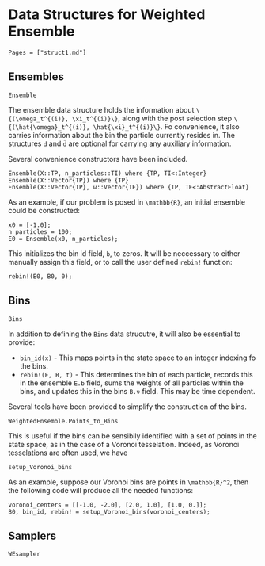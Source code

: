 # Data Structures for Weighted Ensemble

```@contents
Pages = ["struct1.md"]
```

## Ensembles
```@docs
Ensemble
```

The ensemble data structure holds the information about ``\{(\omega_t^{(i)}, \xi_t^{(i)}\}``, along with the post selection step ``\{(\hat{\omega}_t^{(i)}, \hat{\xi}_t^{(i)}\}``.  Fo convenience, it also carries information about the bin the particle currently resides in.  The structures `d` and `d̂` are optional for carrying any auxiliary information.

Several convenience constructors have been included.  
```@docs
Ensemble(X::TP, n_particles::TI) where {TP, TI<:Integer}
Ensemble(X::Vector{TP}) where {TP}
Ensemble(X::Vector{TP}, ω::Vector{TF}) where {TP, TF<:AbstractFloat}
```


As an example, if our problem is posed in ``\mathbb{R}``, an initial ensemble could be constructed:
```
x0 = [-1.0];
n_particles = 100;
E0 = Ensemble(x0, n_particles);
```
This initializes the bin id field, `b`, to zeros.  It will be
neccessary to either manually assign this field, or to call the user defined
`rebin!` function:
```
rebin!(E0, B0, 0);
```

## Bins
```@docs
Bins
```
In addition to defining the `Bins` data strucutre, it will also be essential to provide:
* `bin_id(x)` - This maps points in the state space to an integer indexing fo the bins.
* `rebin!(E, B, t)` - This determines the bin of each particle, records this in the ensemble `E.b` field, sums the weights of all particles within the bins, and updates this in the bins `B.ν` field.  This may be time dependent.

Several tools have been provided to simplify the construction of the bins.  

```@docs
WeightedEnsemble.Points_to_Bins
```
This is useful if the bins can be sensibily identified with a set of
points in the state space, as in the case of a Voronoi tesselation.  Indeed, as
Voronoi tesselations are often used, we have
```@docs
setup_Voronoi_bins
```
As an example, suppose our Voronoi bins are points in ``\mathbb{R}^2``, then the following code will produce all the needed functions:
```
voronoi_centers = [[-1.0, -2.0], [2.0, 1.0], [1.0, 0.]];
B0, bin_id, rebin! = setup_Voronoi_bins(voronoi_centers);
```

## Samplers
```@docs
WEsampler
```

